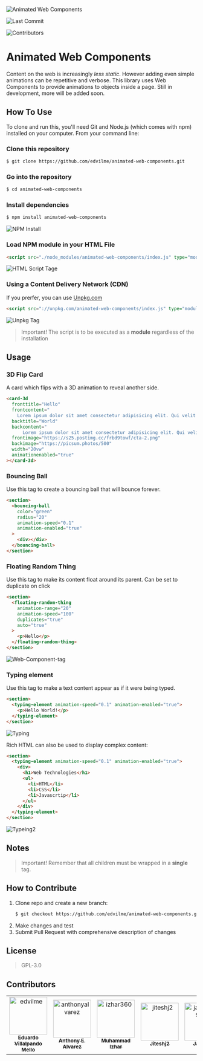 ![Animated Web Components](img/Animated_Web_Components.png)

![Last Commit](https://img.shields.io/github/last-commit/edvilme/animated-web-components)

![Contributors](https://img.shields.io/github/contributors/edvilme/animated-web-components)

# Animated Web Components

Content on the web is increasingly _less static_. However adding even simple animations can be repetitive and verbose. This library uses Web Components to provide animations to objects inside a page. Still in development, more will be added soon.

## How To Use

To clone and run this, you'll need Git and Node.js (which comes with npm) installed on your computer. From your command line:

### Clone this repository

```bash
$ git clone https://github.com/edvilme/animated-web-components.git
```

### Go into the repository

```bash
$ cd animated-web-components
```

### Install dependencies

```bash
$ npm install animated-web-components
```

![NPM Install](img/npm-install.png)

### Load NPM module in your HTML File

```html
<script src="./node_modules/animated-web-components/index.js" type="module">
```

![HTML Script Tage](img/HTML-Script-Tag.png)

### Using a Content Delivery Network (CDN)

If you prerfer, you can use [Unpkg.com](https://unpkg.com)

```html
<script src="://unpkg.com/animated-web-components/index.js" type="module">
```

![Unpkg Tag](img/Uppkg-tag.png)

> Important! The script is to be executed as a **module** regardless of the installation

## Usage

### 3D Flip Card

A card which flips with a 3D animation to reveal another side.

```html
<card-3d
  fronttitle="Hello"
  frontcontent="
    Lorem ipsum dolor sit amet consectetur adipisicing elit. Qui velit pariatur a quis, optio modi obcaecati, id eveniet aspernatur porro est laboriosam, exercitationem eius impedit temporibus quas nemo neque at!"
  backtitle="World"
  backcontent="
      Lorem ipsum dolor sit amet consectetur adipisicing elit. Qui velit pariatur a quis, optio modi obcaecati, id eveniet aspernatur porro est laboriosam, exercitationem eius impedit temporibus quas nemo neque at! "
  frontimage="https://s25.postimg.cc/frbd9towf/cta-2.png"
  backimage="https://picsum.photos/500"
  width="20vw"
  animationenabled="true"
></card-3d>
```

### Bouncing Ball

Use this tag to create a bouncing ball that will bounce forever.

```html
<section>
  <bouncing-ball
    color="green"
    radius="20"
    animation-speed="0.1"
    animation-enabled="true"
  >
    <div></div>
  </bouncing-ball>
</section>
```

### Floating Random Thing

Use this tag to make its content float around its parent. Can be set to duplicate on click

```html
<section>
  <floating-random-thing
    animation-range="20"
    animation-speed="100"
    duplicates="true"
    auto="true"
  >
    <p>Hello</p>
  </floating-random-thing>
</section>
```

![Web-Component-tag](img/web-component-tag.png)

### Typing element

Use this tag to make a text content appear as if it were being typed.

```html
<section>
  <typing-element animation-speed="0.1" animation-enabled="true">
    <p>Hello World!</p>
  </typing-element>
</section>
```

![Typing](img/typing-tag.png)

Rich HTML can also be used to display complex content:

```html
<section>
  <typing-element animation-speed="0.1" animation-enabled="true">
    <div>
      <h1>Web Technologies</h1>
      <ul>
        <li>HTML</li>
        <li>CSS</li>
        <li>Javascrtip</li>
      </ul>
    </div>
  </typing-element>
</section>
```

![Typeing2](img/typing-tag2.png)

## Notes

> Important! Remember that all children must be wrapped in a **single** tag.

## How to Contribute

1. Clone repo and create a new branch:
   ```bash
   $ git checkout https://github.com/edvilme/animated-web-components.git -b name_for_new_branch
   ```
2. Make changes and test
3. Submit Pull Request with comprehensive description of changes

## License

> GPL-3.0

## Contributors

<!-- readme: contributors -start -->
<table>
<tr>
    <td align="center">
        <a href="https://github.com/edvilme">
            <img src="https://avatars.githubusercontent.com/u/5952839?v=4" width="100;" alt="edvilme"/>
            <br />
            <sub><b>Eduardo Villalpando Mello</b></sub>
        </a>
    </td>
    <td align="center">
        <a href="https://github.com/anthonyalvarez">
            <img src="https://avatars.githubusercontent.com/u/1598435?v=4" width="100;" alt="anthonyalvarez"/>
            <br />
            <sub><b>Anthony E. Alvarez</b></sub>
        </a>
    </td>
    <td align="center">
        <a href="https://github.com/izhar360">
            <img src="https://avatars.githubusercontent.com/u/79567009?v=4" width="100;" alt="izhar360"/>
            <br />
            <sub><b>Muhammad Izhar</b></sub>
        </a>
    </td>
    <td align="center">
        <a href="https://github.com/jiteshj2">
            <img src="https://avatars.githubusercontent.com/u/15423087?v=4" width="100;" alt="jiteshj2"/>
            <br />
            <sub><b>Jiteshj2</b></sub>
        </a>
    </td>
    <td align="center">
        <a href="https://github.com/jasmine-9000">
            <img src="https://avatars.githubusercontent.com/u/56411604?v=4" width="100;" alt="jasmine-9000"/>
            <br />
            <sub><b>Jasmine</b></sub>
        </a>
    </td>
    <td align="center">
        <a href="https://github.com/Smollet777">
            <img src="https://avatars.githubusercontent.com/u/41921653?v=4" width="100;" alt="Smollet777"/>
            <br />
            <sub><b>Smollet777</b></sub>
        </a>
    </td></tr>
</table>
<!-- readme: contributors -end -->
